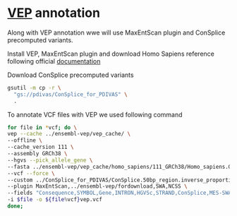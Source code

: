# [VEP](https://www.ensembl.org/info/docs/tools/vep/index.html) annotation

Along with VEP annotation wwe will use MaxEntScan plugin and ConSplice precomputed variants.

Install VEP, MaxEntScan plugin and download Homo Sapiens reference following official [documentation](https://www.ensembl.org/info/docs/tools/vep/index.html)

Download ConSplice precomputed variants
```bash
gsutil -m cp -r \
  "gs://pdivas/ConSplice_for_PDIVAS" \
  .
```

To annotate VCF files with VEP we used following command
```bash
for file in *vcf; do \
vep --cache ../ensembl-vep/vep_cache/ \
--offline \
--cache_version 111 \
--assembly GRCh38 \
--hgvs --pick_allele_gene \
--fasta ../ensembl-vep/vep_cache/homo_sapiens/111_GRCh38/Homo_sapiens.GRCh38.dna.toplevel.fa.gz \
--vcf --force \
--custom ../ConSplice_for_PDIVAS/ConSplice.50bp_region.inverse_proportion_refo_hg38.bed.gz,ConSplice,bed,overlap,0 \
--plugin MaxEntScan,../ensembl-vep/fordownload,SWA,NCSS \
--fields "Consequence,SYMBOL,Gene,INTRON,HGVSc,STRAND,ConSplice,MES-SWA_acceptor_diff,MES-SWA_acceptor_alt,MES-SWA_donor_diff,MES-SWA_donor_alt" \
-i $file -o ${file%vcf}vep.vcf
done;
```
